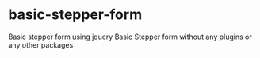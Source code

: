 # basic-stepper-form
Basic stepper form using jquery
Basic Stepper form without any plugins or any other packages
